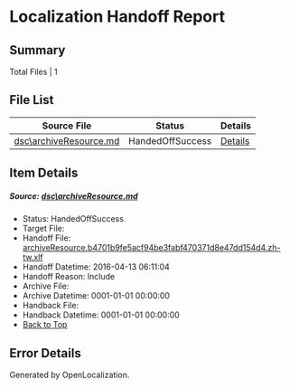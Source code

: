 # <a name='report-top'></a> Localization Handoff Report

## Summary
 Total Files | 1

## File List
 Source File | Status | Details 
 ----------- | ------ | ------- 
 [dsc\archiveResource.md](https://github.com/OpenLocalizationOrg/PowerShell-Docs/blob/7e1e458944d1d3ea9e8efea6ccb4628924b7c99c/dsc/archiveResource.md) | HandedOffSuccess | [Details](#ab3dcf116b796f6c2b6f87b99c0fb644fff8cdbe5)

## Item Details
##### <a name='ab3dcf116b796f6c2b6f87b99c0fb644fff8cdbe5'></a> Source: [dsc\archiveResource.md](https://github.com/OpenLocalizationOrg/PowerShell-Docs/blob/7e1e458944d1d3ea9e8efea6ccb4628924b7c99c/dsc/archiveResource.md)
* Status: HandedOffSuccess
* Target File: 
* Handoff File: [archiveResource.b4701b9fe5acf94be3fabf470371d8e47dd154d4.zh-tw.xlf](https://github.com/OpenLocalizationOrg/olhandoff/blob/2e68662f456166ace53618ed38df2f2e47e33a54/ol-handoff/OpenLocalizationOrg/PowerShell-Docs.zh-tw/master/archiveResource.b4701b9fe5acf94be3fabf470371d8e47dd154d4.zh-tw.xlf)
* Handoff Datetime: 2016-04-13 06:11:04
* Handoff Reason: Include
* Archive File: 
* Archive Datetime: 0001-01-01 00:00:00
* Handback File: 
* Handback Datetime: 0001-01-01 00:00:00
* [Back to Top](#report-top)


## Error Details

Generated by OpenLocalization.
